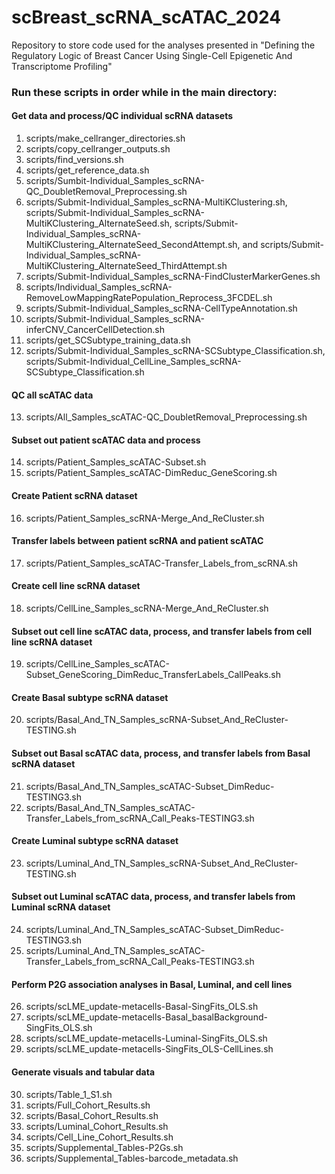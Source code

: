 # scBreast_scRNA_scATAC_2024
Repository to store code used for the analyses presented in "Defining the Regulatory Logic of Breast Cancer Using Single-Cell Epigenetic And Transcriptome Profiling"

### Run these scripts in order while in the main directory:

#### Get data and process/QC individual scRNA datasets
1. scripts/make_cellranger_directories.sh
2. scripts/copy_cellranger_outputs.sh
3. scripts/find_versions.sh
4. scripts/get_reference_data.sh
5. scripts/Sumbit-Individual_Samples_scRNA-QC_DoubletRemoval_Preprocessing.sh
6. scripts/Submit-Individual_Samples_scRNA-MultiKClustering.sh, scripts/Submit-Individual_Samples_scRNA-MultiKClustering_AlternateSeed.sh, scripts/Submit-Individual_Samples_scRNA-MultiKClustering_AlternateSeed_SecondAttempt.sh, and scripts/Submit-Individual_Samples_scRNA-MultiKClustering_AlternateSeed_ThirdAttempt.sh
7. scripts/Submit-Individual_Samples_scRNA-FindClusterMarkerGenes.sh
8. scripts/Individual_Samples_scRNA-RemoveLowMappingRatePopulation_Reprocess_3FCDEL.sh
9. scripts/Submit-Individual_Samples_scRNA-CellTypeAnnotation.sh
10. scripts/Submit-Individual_Samples_scRNA-inferCNV_CancerCellDetection.sh
11. scripts/get_SCSubtype_training_data.sh
12. scripts/Submit-Individual_Samples_scRNA-SCSubtype_Classification.sh,
scripts/Submit-Individual_CellLine_Samples_scRNA-SCSubtype_Classification.sh

#### QC all scATAC data
13. scripts/All_Samples_scATAC-QC_DoubletRemoval_Preprocessing.sh

#### Subset out patient scATAC data and process 
14. scripts/Patient_Samples_scATAC-Subset.sh
15. scripts/Patient_Samples_scATAC-DimReduc_GeneScoring.sh

#### Create Patient scRNA dataset
16. scripts/Patient_Samples_scRNA-Merge_And_ReCluster.sh

#### Transfer labels between patient scRNA and patient scATAC
17. scripts/Patient_Samples_scATAC-Transfer_Labels_from_scRNA.sh

#### Create cell line scRNA dataset
18. scripts/CellLine_Samples_scRNA-Merge_And_ReCluster.sh

#### Subset out cell line scATAC data, process, and transfer labels from cell line scRNA dataset
19. scripts/CellLine_Samples_scATAC-Subset_GeneScoring_DimReduc_TransferLabels_CallPeaks.sh

#### Create Basal subtype scRNA dataset 
20. scripts/Basal_And_TN_Samples_scRNA-Subset_And_ReCluster-TESTING.sh

#### Subset out Basal scATAC data, process, and transfer labels from Basal scRNA dataset
21. scripts/Basal_And_TN_Samples_scATAC-Subset_DimReduc-TESTING3.sh
22. scripts/Basal_And_TN_Samples_scATAC-Transfer_Labels_from_scRNA_Call_Peaks-TESTING3.sh

#### Create Luminal subtype scRNA dataset 
23. scripts/Luminal_And_TN_Samples_scRNA-Subset_And_ReCluster-TESTING.sh

#### Subset out Luminal scATAC data, process, and transfer labels from Luminal scRNA dataset
24. scripts/Luminal_And_TN_Samples_scATAC-Subset_DimReduc-TESTING3.sh
25. scripts/Luminal_And_TN_Samples_scATAC-Transfer_Labels_from_scRNA_Call_Peaks-TESTING3.sh

#### Perform P2G association analyses in Basal, Luminal, and cell lines
26. scripts/scLME_update-metacells-Basal-SingFits_OLS.sh
27. scripts/scLME_update-metacells-Basal_basalBackground-SingFits_OLS.sh
28. scripts/scLME_update-metacells-Luminal-SingFits_OLS.sh
29. scripts/scLME_update-metacells-SingFits_OLS-CellLines.sh

#### Generate visuals and tabular data 
30. scripts/Table_1_S1.sh
31. scripts/Full_Cohort_Results.sh
32. scripts/Basal_Cohort_Results.sh
33. scripts/Luminal_Cohort_Results.sh
34. scripts/Cell_Line_Cohort_Results.sh
35. scripts/Supplemental_Tables-P2Gs.sh
36. scripts/Supplemental_Tables-barcode_metadata.sh

